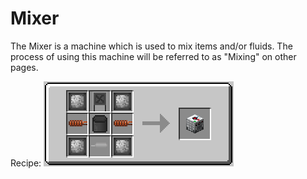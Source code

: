 Mixer
=====

The Mixer is a machine which is used to mix items and/or fluids. The process of using this machine will be referred to as "Mixing" on other pages.


Recipe:
![](../../img/mixer.png)